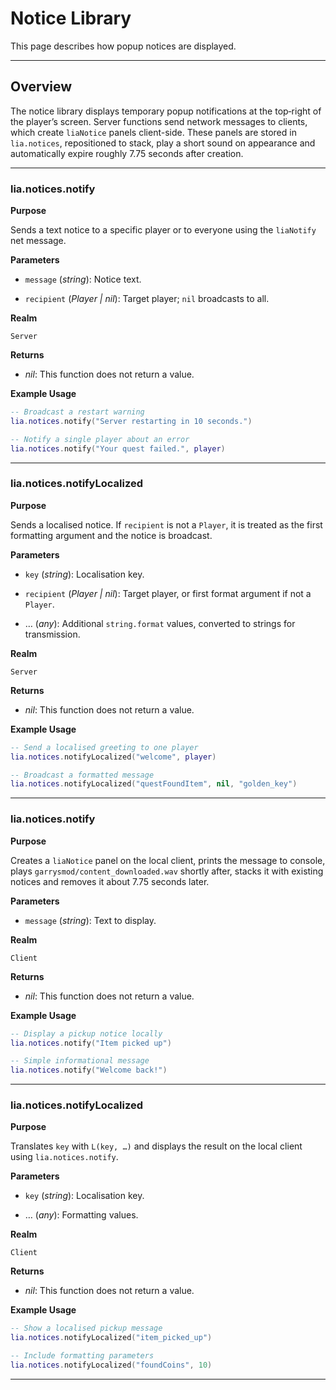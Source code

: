 # Notice Library

This page describes how popup notices are displayed.

---

## Overview

The notice library displays temporary popup notifications at the top‑right of the player’s screen. Server functions send network messages to clients, which create `liaNotice` panels client-side. These panels are stored in `lia.notices`, repositioned to stack, play a short sound on appearance and automatically expire roughly 7.75 seconds after creation.

---

### lia.notices.notify

**Purpose**

Sends a text notice to a specific player or to everyone using the `liaNotify` net message.

**Parameters**

* `message` (*string*): Notice text.

* `recipient` (*Player | nil*): Target player; `nil` broadcasts to all.

**Realm**

`Server`

**Returns**

* *nil*: This function does not return a value.

**Example Usage**

```lua
-- Broadcast a restart warning
lia.notices.notify("Server restarting in 10 seconds.")

-- Notify a single player about an error
lia.notices.notify("Your quest failed.", player)
```

---

### lia.notices.notifyLocalized

**Purpose**

Sends a localised notice. If `recipient` is not a `Player`, it is treated as the first formatting argument and the notice is broadcast.

**Parameters**

* `key` (*string*): Localisation key.

* `recipient` (*Player | nil*): Target player, or first format argument if not a `Player`.

* … (*any*): Additional `string.format` values, converted to strings for transmission.

**Realm**

`Server`

**Returns**

* *nil*: This function does not return a value.

**Example Usage**

```lua
-- Send a localised greeting to one player
lia.notices.notifyLocalized("welcome", player)

-- Broadcast a formatted message
lia.notices.notifyLocalized("questFoundItem", nil, "golden_key")
```

---

### lia.notices.notify

**Purpose**

Creates a `liaNotice` panel on the local client, prints the message to console, plays `garrysmod/content_downloaded.wav` shortly after, stacks it with existing notices and removes it about 7.75 seconds later.

**Parameters**

* `message` (*string*): Text to display.

**Realm**

`Client`

**Returns**

* *nil*: This function does not return a value.

**Example Usage**

```lua
-- Display a pickup notice locally
lia.notices.notify("Item picked up")

-- Simple informational message
lia.notices.notify("Welcome back!")
```

---

### lia.notices.notifyLocalized

**Purpose**

Translates `key` with `L(key, …)` and displays the result on the local client using `lia.notices.notify`.

**Parameters**

* `key` (*string*): Localisation key.

* … (*any*): Formatting values.

**Realm**

`Client`

**Returns**

* *nil*: This function does not return a value.

**Example Usage**

```lua
-- Show a localised pickup message
lia.notices.notifyLocalized("item_picked_up")

-- Include formatting parameters
lia.notices.notifyLocalized("foundCoins", 10)
```

---
